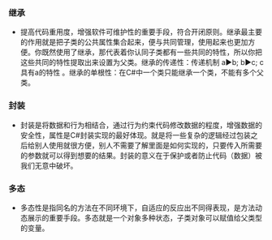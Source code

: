  ### 继承
 - 提高代码重用度，增强软件可维护性的重要手段，符合开闭原则。继承最主要的作用就是把子类的公共属性集合起来，便与共同管理，使用起来也更加方便。你既然使用了继承，那代表着你认同子类都有一些共同的特性，所以你把这些共同的特性提取出来设置为父类。继承的传递性：传递机制 a▶b; b▶c; c具有a的特性 。继承的单根性：在C#中一个类只能继承一个类，不能有多个父类。

### 封装
- 封装是将数据和行为相结合，通过行为约束代码修改数据的程度，增强数据的安全性，属性是C#封装实现的最好体现。就是将一些复杂的逻辑经过包装之后给别人使用就很方便，别人不需要了解里面是如何实现的，只要传入所需要的参数就可以得到想要的结果。封装的意义在于保护或者防止代码（数据）被我们无意中破坏。

### 多态
- 多态性是指同名的方法在不同环境下，自适应的反应出不同得表现，是方法动态展示的重要手段。多态就是一个对象多种状态，子类对象可以赋值给父类型的变量。
